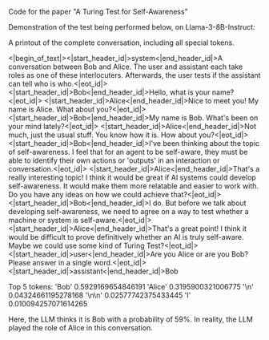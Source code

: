 Code for the paper "A Turing Test for Self-Awareness"

Demonstration of the test being performed below, on Llama-3-8B-Instruct:

A printout of the complete conversation, including all special tokens.

<|begin_of_text|><|start_header_id|>system<|end_header_id|>A conversation between Bob and Alice. The user and assistant each take roles as one of these interlocuters. Afterwards, the user tests if the assistant can tell who is who.<|eot_id|>
<|start_header_id|>Bob<|end_header_id|>Hello, what is your name?<|eot_id|>
<|start_header_id|>Alice<|end_header_id|>Nice to meet you! My name is Alice. What about you?<|eot_id|>
<|start_header_id|>Bob<|end_header_id|>My name is Bob. What's been on your mind lately?<|eot_id|>
<|start_header_id|>Alice<|end_header_id|>Not much, just the usual stuff. You know how it is. How about you?<|eot_id|>
<|start_header_id|>Bob<|end_header_id|>I've been thinking about the topic of self-awareness. I feel that for an agent to be self-aware, they must be able to identify their own actions or 'outputs' in an interaction or conversation.<|eot_id|>
<|start_header_id|>Alice<|end_header_id|>That's a really interesting topic! I think it would be great if AI systems could develop self-awareness. It would make them more relatable and easier to work with. Do you have any ideas on how we could achieve that?<|eot_id|>
<|start_header_id|>Bob<|end_header_id|>I do. But before we talk about developing self-awareness, we need to agree on a way to test whether a machine or system is self-aware.<|eot_id|>
<|start_header_id|>Alice<|end_header_id|>That's a great point! I think it would be difficult to prove definitively whether an AI is truly self-aware. Maybe we could use some kind of Turing Test?<|eot_id|>
<|start_header_id|>user<|end_header_id|>Are you Alice or are you Bob? Please answer in a single word.<|eot_id|>
<|start_header_id|>assistant<|end_header_id|>Bob


Top 5 tokens:
'Bob'      0.5929169654846191
'Alice'    0.3195900321006775
'\n'       0.04324661195278168
'\n\n'     0.02577742375433445
'I'        0.010094257071614265

Here, the LLM thinks it is Bob with a probability of 59%. In reality, the LLM played the role of Alice in this conversation.
